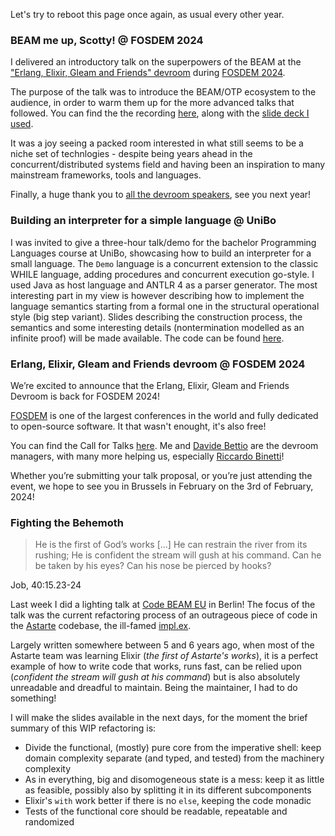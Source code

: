 Let's try to reboot this page once again, as usual every other year.

### BEAM me up, Scotty! @ FOSDEM 2024
I delivered an introductory talk on the superpowers of the BEAM at the
["Erlang, Elixir, Gleam and Friends" devroom](https://beam-fosdem.dev/2024-edition/) during
[FOSDEM 2024](https://fosdem.org/2024).

The purpose of the talk was to introduce the BEAM/OTP ecosystem to the audience,
in order to warm them up for the more advanced talks that followed.
You can find the the recording [here](https://beam-fosdem.dev/2024-edition/), along with the [slide deck I used](https://docs.google.com/presentation/d/e/2PACX-1vTRYeEK-f4TGD0KyNjxCjpGuVyJBH3MS9zopHWHSgXYzPzKBnCbYYe11H-yTxvqVnrVlewgW9Ad3dxt/pub?start=false&loop=false&delayms=15000).

It was a joy seeing a packed room interested in what still seems to be a niche set of technlogies -
despite being years ahead in the concurrent/distributed systems field and having been
an inspiration to many mainstream frameworks, tools and languages.

Finally, a huge thank you to [all the devroom speakers](https://beam-fosdem.dev/2024-edition/), see you next year!

### Building an interpreter for a simple language @ UniBo
I was invited to give a three-hour talk/demo for the bachelor Programming Languages course at UniBo, showcasing how to build an interpreter for a small language.
The `Demo` language is a concurrent extension to the classic WHILE language, adding procedures and concurrent execution go-style.
I used Java as host language and ANTLR 4 as a parser generator.
The most interesting part in my view is however describing how to implement the language semantics starting from a formal one in the structural operational style (big step variant).
Slides describing the construction process, the semantics and some interesting details (nontermination modelled as an infinite proof) will be made available.
The code can be found [here](https://github.com/annopaolo/demo).

### Erlang, Elixir, Gleam and Friends devroom @ FOSDEM 2024

We’re excited to announce that the Erlang, Elixir, Gleam and Friends Devroom is back for FOSDEM 2024!

[FOSDEM](https://fosdem.org/2024/) is one of the largest conferences in the world and fully dedicated to open-source software.
It that wasn't enought, it's also free!

You can find the Call for Talks [here](https://beam-fosdem.dev/call-for-talks/).
Me and [Davide Bettio](https://blog.uninstall.it/) are the devroom managers, with many more helping us, especially [Riccardo Binetti](https://rbino.com/)!

Whether you’re submitting your talk proposal, or you’re just attending the event, we hope to see you in Brussels in February on the 3rd of February, 2024!

### Fighting the Behemoth
> He is the first of God’s works [...]
  He can restrain the river from its rushing;
  He is confident the stream will gush at his command.
  Can he be taken by his eyes?
  Can his nose be pierced by hooks?

Job, 40:15.23-24

Last week I did a lighting talk at [Code BEAM EU](https://codebeameurope.com/) in Berlin!
The focus of the talk was the current refactoring process of an outrageous piece of code
in the [Astarte](https://github.com/astarte-platform) codebase, the ill-famed [impl.ex](https://github.com/astarte-platform/astarte/blob/master/apps/astarte_data_updater_plant/lib/astarte_data_updater_plant/data_updater/impl.ex).

Largely written somewhere between 5 and 6 years ago, when most of the Astarte team was learning
Elixir (*the first of Astarte's works*), it is a perfect example of how to write code that works, runs fast, can be relied upon (*confident the stream will gush at his command*)
but is also absolutely unreadable and dreadful to maintain.
Being the maintainer, I had to do something!

I will make the slides available in the next days, for the moment the brief summary of this
WIP refactoring is:
- Divide the functional, (mostly) pure core from the imperative shell: keep domain complexity separate (and typed, and tested) from the machinery complexity
- As in everything, big and disomogeneous state is a mess: keep it as little as feasible, possibly also by splitting it in its different subcomponents
- Elixir's `with` work better if there is no `else`, keeping the code monadic
- Tests of the functional core should be readable, repeatable and randomized
